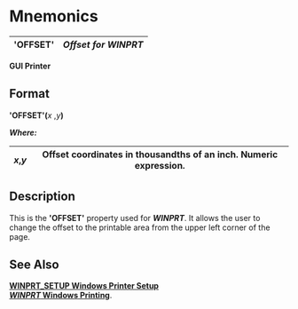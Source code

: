 # Mnemonics

**'OFFSET'** |  **_Offset for *WINPRT*_**  
---|---  
  
**GUI Printer**

##  Format

**'OFFSET'(**_x_ ,_y_**)**  
  
**_Where:_**

_x_**,**_y_ |  Offset coordinates in thousandths of an inch. Numeric expression.  
---|---  
  
##  Description

This is the **'OFFSET'** property used for ***WINPRT***. It allows the user to change the offset to the printable area from the upper left corner of the page.

## See Also

**[WINPRT_SETUP Windows Printer Setup](../directives/winprt_setup.md)**  
**[*WINPRT* Windows Printing](../file_handling/~winprt~.md)**.
